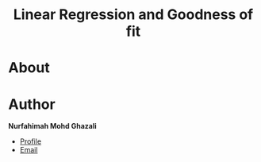 <h1 align="center">Linear Regression and Goodness of fit</h1>

# About


# Author
**Nurfahimah Mohd Ghazali**

- [Profile](https://github.com/fahimahghazali "Fahimah Ghazali")
- [Email](mailto:fahimahghazali@icloud.com?subject=Hi% "Hi!")
